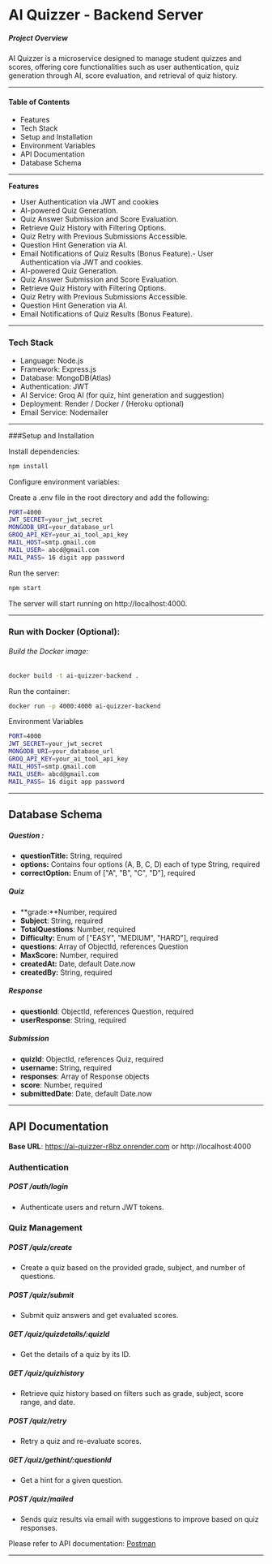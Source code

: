 # AI Quizzer - Backend Server

##### Project Overview
AI Quizzer is a microservice designed to manage student quizzes and scores, offering core functionalities such as user authentication, quiz generation through AI, score evaluation, and retrieval of quiz history.

------------

#### **Table of Contents**
- Features
- Tech Stack
- Setup and Installation
- Environment Variables
- API Documentation
- Database Schema



------------


**Features**
-  User Authentication via JWT and cookies
-  AI-powered Quiz Generation.
- Quiz Answer Submission and Score Evaluation.
- Retrieve Quiz History with Filtering Options.
- Quiz Retry with Previous Submissions Accessible.
- Question Hint Generation via AI.
- Email Notifications of Quiz Results (Bonus Feature).- User Authentication via JWT and cookies.
- AI-powered Quiz Generation.
- Quiz Answer Submission and Score Evaluation.
- Retrieve Quiz History with Filtering Options.
- Quiz Retry with Previous Submissions Accessible.
- Question Hint Generation via AI.
- Email Notifications of Quiz Results (Bonus Feature).


------------


### 
### **Tech Stack**
- Language: Node.js
- Framework: Express.js
- Database: MongoDB(Atlas)
- Authentication: JWT
- AI Service: Groq AI (for quiz, hint generation and suggestion)
- Deployment: Render / Docker / (Heroku optional)
- Email Service: Nodemailer


------------


###Setup and Installation

Install dependencies:
```bash
npm install
```

Configure environment variables:

Create a .env file in the root directory and add the following:


```bash
PORT=4000
JWT_SECRET=your_jwt_secret
MONGODB_URI=your_database_url
GROQ_API_KEY=your_ai_tool_api_key
MAIL_HOST=smtp.gmail.com
MAIL_USER= abcd@gmail.com
MAIL_PASS= 16 digit app password
```


Run the server:
```bash
npm start
```
The server will start running on http://localhost:4000.


------------


### Run with Docker (Optional):

###### Build the Docker image:
```bash
docker build -t ai-quizzer-backend .
```
Run the container:
```bash
docker run -p 4000:4000 ai-quizzer-backend
```
Environment Variables
```bash
PORT=4000
JWT_SECRET=your_jwt_secret
MONGODB_URI=your_database_url
GROQ_API_KEY=your_ai_tool_api_key
MAIL_HOST=smtp.gmail.com
MAIL_USER= abcd@gmail.com
MAIL_PASS= 16 digit app password
```





------------

## Database Schema

##### Question : 
- **questionTitle:** String, required
- **options:** Contains four options (A, B, C, D) each of type String, required
- **correctOption:** Enum of ["A", "B", "C", "D"], required


##### Quiz
- **grade:**Number, required
- **Subject**: String, required
- **TotalQuestions**: Number, required
- **Difficulty:** Enum of ["EASY", "MEDIUM", "HARD"], required
- **questions**: Array of ObjectId, references Question
- **MaxScore:** Number, required
- **createdAt:** Date, default Date.now
- **createdBy:** String, required

##### Response
- **questionId**: ObjectId, references Question, required
- **userResponse**: String, required

##### Submission
- **quizId**: ObjectId, references Quiz, required
- **username:** String, required
- **responses**: Array of Response objects
- **score**: Number, required
- **submittedDate**: Date, default Date.now

------------




## API Documentation

**Base URL**: https://ai-quizzer-r8bz.onrender.com or http://localhost:4000

### Authentication

##### POST      **/auth/login**
- Authenticate users and return JWT tokens.

### Quiz Management

##### POST /quiz/create
- Create a quiz based on the provided grade, subject, and number of questions.

##### POST /quiz/submit
- Submit quiz answers and get evaluated scores.

##### GET /quiz/quizdetails/:quizId
- Get the details of a quiz by its ID.

##### GET /quiz/quizhistory
- Retrieve quiz history based on filters such as grade, subject, score range, and date.

##### POST /quiz/retry
- Retry a quiz and re-evaluate scores.

##### GET /quiz/gethint/:questionId
- Get a hint for a given question.

##### POST /quiz/mailed
- Sends quiz results via email with suggestions to improve based on quiz responses.


Please refer to API documentation:  [Postman](https://documenter.getpostman.com/view/32462157/2sAXqtc27D "Postman")

------------


